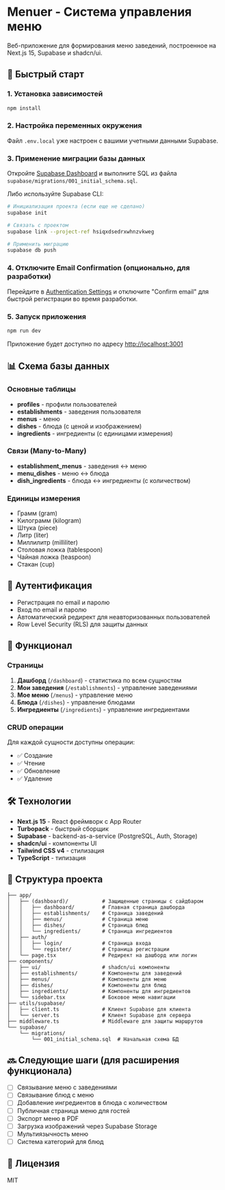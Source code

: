 # Menuer - Система управления меню

Веб-приложение для формирования меню заведений, построенное на Next.js 15, Supabase и shadcn/ui.

## 🚀 Быстрый старт

### 1. Установка зависимостей

```bash
npm install
```

### 2. Настройка переменных окружения

Файл `.env.local` уже настроен с вашими учетными данными Supabase.

### 3. Применение миграции базы данных

Откройте [Supabase Dashboard](https://supabase.com/dashboard/project/hsiqxdsedrxwhnzvkweg/sql/new) и выполните SQL из файла `supabase/migrations/001_initial_schema.sql`.

Либо используйте Supabase CLI:

```bash
# Инициализация проекта (если еще не сделано)
supabase init

# Связать с проектом
supabase link --project-ref hsiqxdsedrxwhnzvkweg

# Применить миграцию
supabase db push
```

### 4. Отключите Email Confirmation (опционально, для разработки)

Перейдите в [Authentication Settings](https://supabase.com/dashboard/project/hsiqxdsedrxwhnzvkweg/auth/providers) и отключите "Confirm email" для быстрой регистрации во время разработки.

### 5. Запуск приложения

```bash
npm run dev
```

Приложение будет доступно по адресу [http://localhost:3001](http://localhost:3001)

## 📊 Схема базы данных

### Основные таблицы

- **profiles** - профили пользователей
- **establishments** - заведения пользователя
- **menus** - меню
- **dishes** - блюда (с ценой и изображением)
- **ingredients** - ингредиенты (с единицами измерения)

### Связи (Many-to-Many)

- **establishment_menus** - заведения ↔ меню
- **menu_dishes** - меню ↔ блюда
- **dish_ingredients** - блюда ↔ ингредиенты (с количеством)

### Единицы измерения

- Грамм (gram)
- Килограмм (kilogram)
- Штука (piece)
- Литр (liter)
- Миллилитр (milliliter)
- Столовая ложка (tablespoon)
- Чайная ложка (teaspoon)
- Стакан (cup)

## 🔐 Аутентификация

- Регистрация по email и паролю
- Вход по email и паролю
- Автоматический редирект для неавторизованных пользователей
- Row Level Security (RLS) для защиты данных

## 📱 Функционал

### Страницы

1. **Дашборд** (`/dashboard`) - статистика по всем сущностям
2. **Мои заведения** (`/establishments`) - управление заведениями
3. **Мое меню** (`/menus`) - управление меню
4. **Блюда** (`/dishes`) - управление блюдами
5. **Ингредиенты** (`/ingredients`) - управление ингредиентами

### CRUD операции

Для каждой сущности доступны операции:
- ✅ Создание
- ✅ Чтение
- ✅ Обновление
- ✅ Удаление

## 🛠️ Технологии

- **Next.js 15** - React фреймворк с App Router
- **Turbopack** - быстрый сборщик
- **Supabase** - backend-as-a-service (PostgreSQL, Auth, Storage)
- **shadcn/ui** - компоненты UI
- **Tailwind CSS v4** - стилизация
- **TypeScript** - типизация

## 📁 Структура проекта

```
├── app/
│   ├── (dashboard)/           # Защищенные страницы с сайдбаром
│   │   ├── dashboard/         # Главная страница дашборда
│   │   ├── establishments/    # Страница заведений
│   │   ├── menus/             # Страница меню
│   │   ├── dishes/            # Страница блюд
│   │   └── ingredients/       # Страница ингредиентов
│   ├── auth/
│   │   ├── login/             # Страница входа
│   │   └── register/          # Страница регистрации
│   └── page.tsx               # Редирект на дашборд или логин
├── components/
│   ├── ui/                    # shadcn/ui компоненты
│   ├── establishments/        # Компоненты для заведений
│   ├── menus/                 # Компоненты для меню
│   ├── dishes/                # Компоненты для блюд
│   ├── ingredients/           # Компоненты для ингредиентов
│   └── sidebar.tsx            # Боковое меню навигации
├── utils/supabase/
│   ├── client.ts              # Клиент Supabase для клиента
│   └── server.ts              # Клиент Supabase для сервера
├── middleware.ts              # Middleware для защиты маршрутов
└── supabase/
    └── migrations/
        └── 001_initial_schema.sql  # Начальная схема БД
```

## 🔜 Следующие шаги (для расширения функционала)

- [ ] Связывание меню с заведениями
- [ ] Связывание блюд с меню
- [ ] Добавление ингредиентов в блюда с количеством
- [ ] Публичная страница меню для гостей
- [ ] Экспорт меню в PDF
- [ ] Загрузка изображений через Supabase Storage
- [ ] Мультиязычность меню
- [ ] Система категорий для блюд

## 📝 Лицензия

MIT